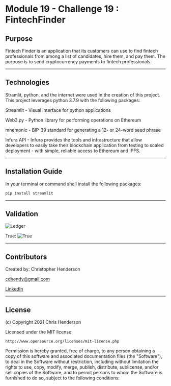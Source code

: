Module 19 - Challenge 19 : FintechFinder
==========================================

## Purpose

Fintech Finder is an application that its customers can use to find fintech professionals from among a list of candidates, hire them, and pay them. The purpose is to send cryptocurrency payments to fintech professionals.

---

## Technologies

Stramlit, python, and the internet were used in the creation of this project. 
This project leverages python 3.7.9 with the following packages:

Streamlit - Visual interface for python applications

Web3.py - Python library for performing operations on Ethereum

mnemonic - BIP-39 standard for generating a 12- or 24-word seed phrase 

Infura API - Infura provides the tools and infrastructure that allow developers to easily take their blockchain application from testing to scaled deployment - with simple, reliable access to Ethereum and IPFS.


---

## Installation Guide

In your terminal or command shell install the following packages: 

```python
pip install streamlit
```

---
## Validation

![Ledger](Resources\ledger.png)

True:
![True](Resources\true.png)

---

## Contributors

Created by: Christopher Henderson

cdhendy@gmail.com

[LinkedIn](https://www.linkedin.com/in/chris-henderson123/)

---

## License

(c) Copyright 2021 Chris Henderson

Licensed under the MIT license:

    http://www.opensource.org/licenses/mit-license.php

Permission is hereby granted, free of charge, to any person obtaining a copy
of this software and associated documentation files (the "Software"), to deal
in the Software without restriction, including without limitation the rights
to use, copy, modify, merge, publish, distribute, sublicense, and/or sell
copies of the Software, and to permit persons to whom the Software is
furnished to do so, subject to the following conditions: